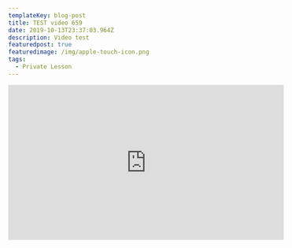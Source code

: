 ```yaml
---
templateKey: blog-post
title: TEST video 659
date: 2019-10-13T23:37:03.964Z
description: Video test
featuredpost: true
featuredimage: /img/apple-touch-icon.png
tags:
  - Private Lesson
---
```


<iframe width="560" height="315" src="https://www.youtube.com/embed/FWe6Zb6HD2M" frameborder="0" allow="accelerometer; autoplay; encrypted-media; gyroscope; picture-in-picture" allowfullscreen></iframe>
